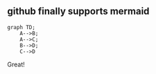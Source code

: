 ## github finally supports mermaid

```mermaid
graph TD;
    A-->B;
    A-->C;
    B-->D;
    C-->D
```

Great!
